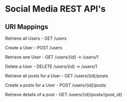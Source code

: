 # Social Media REST API's
## URI Mappings
Retrieve all Users - GET /users

Create a User - POST /users

Retrieve one User - GET /users/{id} -> /users/1

Delete a User - DELETE /users/{id} -> /users/1

Retrieve all posts for a User - GET /users/{id}/posts

Create a posts for a User - POST /users/{id}/posts

Retrieve details of a post - GET /users/{id}/posts/{post_id}
